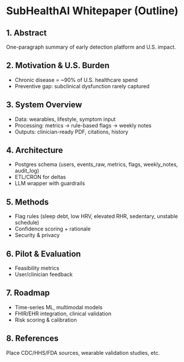 # SubHealthAI Whitepaper (Outline)

## 1. Abstract
One-paragraph summary of early detection platform and U.S. impact.

## 2. Motivation & U.S. Burden
- Chronic disease = ~90% of U.S. healthcare spend
- Preventive gap: subclinical dysfunction rarely captured

## 3. System Overview
- Data: wearables, lifestyle, symptom input
- Processing: metrics → rule-based flags → weekly notes
- Outputs: clinician-ready PDF, citations, history

## 4. Architecture
- Postgres schema (users, events_raw, metrics, flags, weekly_notes, audit_log)
- ETL/CRON for deltas
- LLM wrapper with guardrails

## 5. Methods
- Flag rules (sleep debt, low HRV, elevated RHR, sedentary, unstable schedule)
- Confidence scoring + rationale
- Security & privacy

## 6. Pilot & Evaluation
- Feasibility metrics
- User/clinician feedback

## 7. Roadmap
- Time-series ML, multimodal models
- FHIR/EHR integration, clinical validation
- Risk scoring & calibration

## 8. References
Place CDC/HHS/FDA sources, wearable validation studies, etc.
